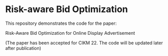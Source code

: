 # Risk-aware Bid Optimization
This repository demonstrates the code for the paper: 

Risk-Aware Bid Optimization for Online Display Advertisement

(The paper has been accepted for CIKM 22. The code will be updated later after publication)
